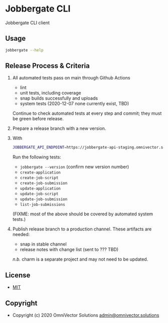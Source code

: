 # Jobbergate CLI
Jobbergate CLI client



## Usage
```bash
jobbergate --help
```


## Release Process & Criteria

1. All automated tests pass on main through Github Actions
    - lint
    - unit tests, including coverage
    - snap builds successfully and uploads
    - system tests (2020-12-07 none currently exist, TBD)

    Continue to check automated tests at every step and commit; they must be green before release.

1. Prepare a release branch with a new version.

1. With
    ```bash
    JOBBERGATE_API_ENDPOINT=https://jobbergate-api-staging.omnivector.solutions
    ```

    Run the following tests:
    - `jobbergate --version` (confirm new version number)
    - `create-application`
    - `create-job-script`
    - `create-job-submission`
    - `update-application`
    - `update-job-script`
    - `update-job-submission`
    - `list-job-submissions`

    (FIXME: most of the above should be covered by automated system tests.)

1. Publish release branch to a production channel. These artifacts are needed:
    - snap in stable channel
    - release notes with change list (sent to ??? TBD)

    _n.b._ charm is a separate project and may not need to be updated.


## License
* [MIT](LICENSE)

## Copyright
* Copyright (c) 2020 OmniVector Solutions <admin@omnivector.solutions>
